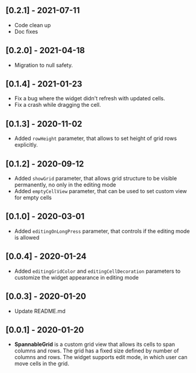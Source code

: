 ## [0.2.1] - 2021-07-11

* Code clean up
* Doc fixes

## [0.2.0] - 2021-04-18

* Migration to null safety.

## [0.1.4] - 2021-01-23

* Fix a bug where the widget didn't refresh with updated cells.
* Fix a crash while dragging the cell.

## [0.1.3] - 2020-11-02

* Added `rowHeight` parameter, that allows to set height of grid rows explicitly.

## [0.1.2] - 2020-09-12

* Added `showGrid` parameter, that allows grid structure to be visible permanently, no only in the editing mode
* Added `emptyCellView` parameter, that can be used to set custom view for empty cells

## [0.1.0] - 2020-03-01

* Added `editingOnLongPress` parameter, that controls if the editing mode is allowed

## [0.0.4] - 2020-01-24

* Added `editingGridColor` and `editingCellDecoration` parameters to customize the widget appearance in editing mode

## [0.0.3] - 2020-01-20

* Update README.md 

## [0.0.1] - 2020-01-20

* **SpannableGrid** is a custom grid view that allows its cells to span 
columns and rows. The grid has a fixed size defined by number of columns 
and rows. The widget supports edit mode, in which user can move cells in 
the grid. 

